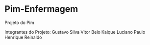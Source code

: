 # Pim-Enfermagem
Projeto do Pim

Integrantes do Projeto:
    Gustavo Silva
    Vitor Belo
    Kaique Luciano
    Paulo Henrique
    Reinaldo